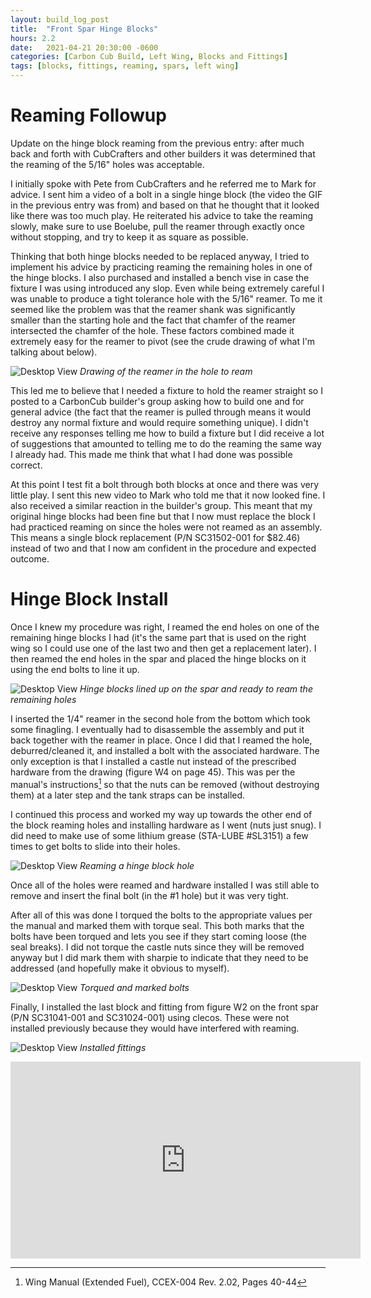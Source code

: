 ```yaml
---
layout: build_log_post
title:  "Front Spar Hinge Blocks"
hours: 2.2
date:   2021-04-21 20:30:00 -0600
categories: [Carbon Cub Build, Left Wing, Blocks and Fittings]
tags: [blocks, fittings, reaming, spars, left wing]
---
```

# Reaming Followup

Update on the hinge block reaming from the previous entry: after much back and forth with CubCrafters and other builders it was determined that the reaming of the 5/16" holes was acceptable.

I initially spoke with Pete from CubCrafters and he referred me to Mark for advice. I sent him a video of a bolt in a single hinge block (the video the GIF in the previous entry was from) and based on that he thought that it looked like there was too much play. He reiterated his advice to take the reaming slowly, make sure to use Boelube, pull the reamer through exactly once without stopping, and try to keep it as square as possible.

Thinking that both hinge blocks needed to be replaced anyway, I tried to implement his advice by practicing reaming the remaining holes in one of the hinge blocks. I also purchased and installed a bench vise in case the fixture I was using introduced any slop. Even while being extremely careful I was unable to produce a tight tolerance hole with the 5/16" reamer. To me it seemed like the problem was that the reamer shank was significantly smaller than the starting hole and the fact that chamfer of the reamer intersected the chamfer of the hole. These factors combined made it extremely easy for the reamer to pivot (see the crude drawing of what I'm talking about below).

![Desktop View](/assets/img/posts/2021-04-21-front-spar-hinge-blocks/reamer_drawing.jpg)
_Drawing of the reamer in the hole to ream_

This led me to believe that I needed a fixture to hold the reamer straight so I posted to a CarbonCub builder's group asking how to build one and for general advice (the fact that the reamer is pulled through means it would destroy any normal fixture and would require something unique). I didn't receive any responses telling me how to build a fixture but I did receive a lot of suggestions that amounted to telling me to do the reaming the same way I already had. This made me think that what I had done was possible correct.

At this point I test fit a bolt through both blocks at once and there was very little play. I sent this new video to Mark who told me that it now looked fine. I also received a similar reaction in the builder's group. This meant that my original hinge blocks had been fine but that I now must replace the block I had practiced reaming on since the holes were not reamed as an assembly. This means a single block replacement (P/N SC31502-001 for $82.46) instead of two and that I now am confident in the procedure and expected outcome.

# Hinge Block Install

Once I knew my procedure was right, I reamed the end holes on one of the remaining hinge blocks I had (it's the same part that is used on the right wing so I could use one of the last two and then get a replacement later). I then reamed the end holes in the spar and placed the hinge blocks on it using the end bolts to line it up. 

![Desktop View](/assets/img/posts/2021-04-21-front-spar-hinge-blocks/blocks_on_spar.png)
_Hinge blocks lined up on the spar and ready to ream the remaining holes_

I inserted the 1/4" reamer in the second hole from the bottom which took some finagling. I eventually had to disassemble the assembly and put it back together with the reamer in place. Once I did that I reamed the hole, deburred/cleaned it, and installed a bolt with the associated hardware. The only exception is that I installed a castle nut instead of the prescribed hardware from the drawing (figure W4 on page 45). This was per the manual's instructions[^section-3-ref] so that the nuts can be removed (without destroying them) at a later step and the tank straps can be installed.

I continued this process and worked my way up towards the other end of the block reaming holes and installing hardware as I went (nuts just snug). I did need to make use of some lithium grease (STA-LUBE #SL3151) a few times to get bolts to slide into their holes.

![Desktop View](/assets/img/posts/2021-04-21-front-spar-hinge-blocks/reaming_middle_hole.png)
_Reaming a hinge block hole_

Once all of the holes were reamed and hardware installed I was still able to remove and insert the final bolt (in the #1 hole) but it was very tight.

After all of this was done I torqued the bolts to the appropriate values per the manual and marked them with torque seal. This both marks that the bolts have been torqued and lets you see if they start coming loose (the seal breaks). I did not torque the castle nuts since they will be removed anyway but I did mark them with sharpie to indicate that they need to be addressed (and hopefully make it obvious to myself).

![Desktop View](/assets/img/posts/2021-04-21-front-spar-hinge-blocks/torqued_bolts.png)
_Torqued and marked bolts_

Finally, I installed the last block and fitting from figure W2 on the front spar (P/N SC31041-001 and SC31024-001) using clecos. These were not installed previously because they would have interfered with reaming.

![Desktop View](/assets/img/posts/2021-04-21-front-spar-hinge-blocks/installed_fittings.png)
_Installed fittings_

<iframe width="560" height="315" src="https://www.youtube.com/embed/KGFBD4QoSYk" title="YouTube video player" frameborder="0" allow="accelerometer; autoplay; clipboard-write; encrypted-media; gyroscope; picture-in-picture" allowfullscreen></iframe>

[^section-3-ref]: Wing Manual (Extended Fuel), CCEX-004 Rev. 2.02, Pages 40-44
